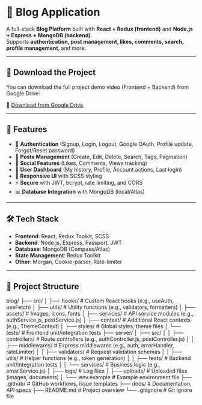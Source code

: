 # 📝 Blog Application

A full-stack **Blog Platform** built with **React + Redux (frontend)** and **Node.js + Express + MongoDB (backend)**.  
Supports **authentication, post management, likes, comments, search, profile management**, and more.  

---

## 📂 Download the Project

You can download the full project demo video (Frontend + Backend) from Google Drive:

🔗 [Download from Google Drive](https://drive.google.com/file/d/1ecmF-yxC9zB0fEvd8KVrzRuRbeXMyuE-/view?usp=sharing)

---

## 🚀 Features

- 🔐 **Authentication** (Signup, Login, Logout, Google OAuth, Profile update, Forgot/Reset password)
- 📝 **Posts Management** (Create, Edit, Delete, Search, Tags, Pagination)
- 💬 **Social Features** (Likes, Comments, Views tracking)
- 👤 **User Dashboard** (My history, Profile, Account actions, Last login)
- 📱 **Responsive UI** with SCSS styling
- ⚡ **Secure** with JWT, bcrypt, rate limiting, and CORS
- 📊 **Database Integration** with MongoDB (local/Atlas)

---

## 🛠️ Tech Stack

- **Frontend**: React, Redux Toolkit, SCSS  
- **Backend**: Node.js, Express, Passport, JWT  
- **Database**: MongoDB (Compass/Atlas)  
- **State Management**: Redux Toolkit  
- **Other**: Morgan, Cookie-parser, Rate-limiter  

---

## 📂 Project Structure
blog/
├── src/
│   ├── hooks/                # Custom React hooks (e.g., useAuth, useFetch)
│   ├── utils/                # Utility functions (e.g., validators, formatters)
│   ├── assets/               # Images, icons, fonts
│   ├── services/             # API service modules (e.g., authService.js, postService.js)
│   ├── context/              # Additional React contexts (e.g., ThemeContext)
│   ├── styles/               # Global styles, theme files
│   └── tests/                # Frontend unit/integration tests
├── server/
│   ├── src/
│   │   ├── controllers/      # Route controllers (e.g., authController.js, postController.js)
│   │   ├── middlewares/      # Express middlewares (e.g., auth, errorHandler, rateLimiter)
│   │   ├── validators/       # Request validation schemas
│   │   ├── utils/            # Helper functions (e.g., token generation)
│   │   ├── tests/            # Backend unit/integration tests
│   │   └── services/         # Business logic (e.g., emailService.js)
│   ├── logs/                 # Log files
│   ├── uploads/              # Uploaded files (images, documents)
│   └── .env.example          # Example environment file
├── .github/                  # GitHub workflows, issue templates
├── docs/                     # Documentation, API specs
├── README.md                 # Project overview
└── .gitignore                # Git ignore file
